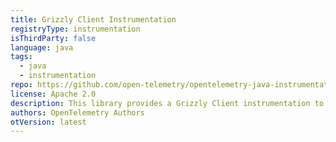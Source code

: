 ```yaml
---
title: Grizzly Client Instrumentation
registryType: instrumentation
isThirdParty: false
language: java
tags:
  - java
  - instrumentation
repo: https://github.com/open-telemetry/opentelemetry-java-instrumentation/tree/main/instrumentation/grizzly-2.0
license: Apache 2.0
description: This library provides a Grizzly Client instrumentation to track requests through OpenTelemetry.
authors: OpenTelemetry Authors
otVersion: latest
---
```

